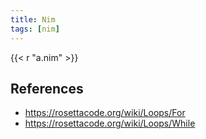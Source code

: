 ```yaml
---
title: Nim
tags: [nim]
---
```


{{< r "a.nim" >}}

## References

- <https://rosettacode.org/wiki/Loops/For>
- <https://rosettacode.org/wiki/Loops/While>
